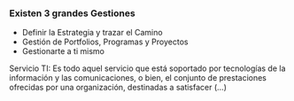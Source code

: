 ### Existen 3 grandes Gestiones
- Definir la Estrategia y trazar el Camino
- Gestión de Portfolios, Programas y Proyectos
- Gestionarte a ti mismo


Servicio TI: Es todo aquel servicio que está soportado por tecnologías de la información y las comunicaciones, o bien, el conjunto de prestaciones ofrecidas por una organización, destinadas a satisfacer (...)

